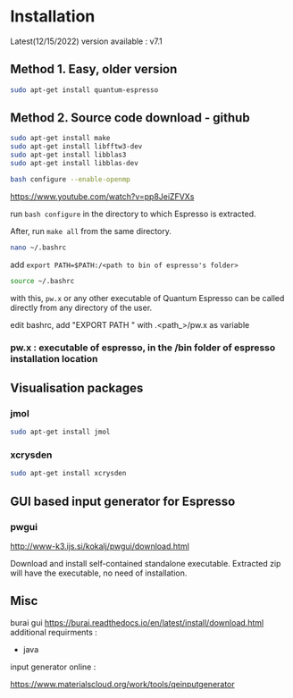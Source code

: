 
# Installation

Latest(12/15/2022) version available : v7.1

## Method 1. Easy, older version

```bash
sudo apt-get install quantum-espresso
```

## Method 2. Source code download - github

```bash
sudo apt-get install make
sudo apt-get install libfftw3-dev
sudo apt-get install libblas3
sudo apt-get install libblas-dev
```

```bash
bash configure --enable-openmp
```

<https://www.youtube.com/watch?v=pp8JeiZFVXs>

run ```bash configure``` in the directory to which Espresso is extracted.

After, run ```make all``` from the same directory.

```bash
nano ~/.bashrc
```

add `export PATH=$PATH:/<path to bin of espresso's folder>`

```bash
source ~/.bashrc
```

with this, `pw.x` or any other executable of Quantum Espresso can be called directly from any directory of the user.

edit bashrc, add "EXPORT PATH " with .<path_>/pw.x as variable

### pw.x  : executable of espresso, in the /bin folder of espresso installation location

## Visualisation packages

### jmol

```bash
sudo apt-get install jmol
```

### xcrysden

```bash
sudo apt-get install xcrysden
```

## GUI based input generator for Espresso

### pwgui

<http://www-k3.ijs.si/kokalj/pwgui/download.html>

Download and install self-contained standalone executable.
Extracted zip will have the executable, no need of installation.

## Misc

burai gui
<https://burai.readthedocs.io/en/latest/install/download.html>
additional requirments :

+ java

input generator online :

<https://www.materialscloud.org/work/tools/qeinputgenerator>
